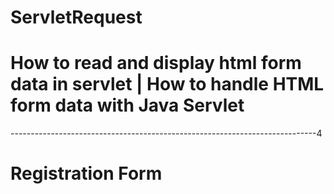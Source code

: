 <h1>ServletRequest</h1>
<h1>How to read and display html form data in servlet | How to handle HTML form data with Java Servlet</h1>

----------------------------------------------------------------------------4

<h1>Registration Form</h1>

